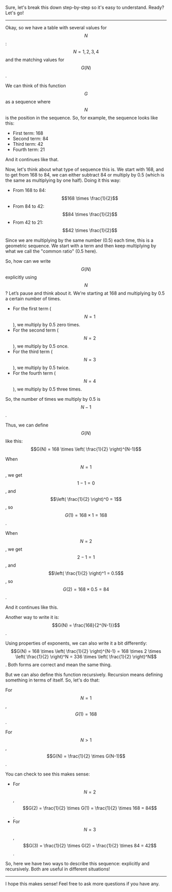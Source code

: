 Sure, let's break this down step-by-step so it's easy to understand. Ready? Let's go!

---

Okay, so we have a table with several values for $$N$$: $$N = 1, 2, 3, 4$$ and the matching values for $$G(N)$$. 

We can think of this function $$G$$ as a sequence where $$N$$ is the position in the sequence. So, for example, the sequence looks like this:

- First term: 168
- Second term: 84
- Third term: 42
- Fourth term: 21

And it continues like that. 

Now, let's think about what type of sequence this is. We start with 168, and to get from 168 to 84, we can either subtract 84 or multiply by 0.5 (which is the same as multiplying by one half). Doing it this way:

- From 168 to 84: $$168 \times \frac{1}{2}$$
- From 84 to 42: $$84 \times \frac{1}{2}$$
- From 42 to 21: $$42 \times \frac{1}{2}$$

Since we are multiplying by the same number (0.5) each time, this is a geometric sequence. We start with a term and then keep multiplying by what we call the "common ratio" (0.5 here).

So, how can we write $$G(N)$$ explicitly using $$N$$? Let’s pause and think about it. We're starting at 168 and multiplying by 0.5 a certain number of times.

- For the first term ($$N = 1$$), we multiply by 0.5 zero times.
- For the second term ($$N = 2$$), we multiply by 0.5 once.
- For the third term ($$N = 3$$), we multiply by 0.5 twice.
- For the fourth term ($$N = 4$$), we multiply by 0.5 three times.

So, the number of times we multiply by 0.5 is $$N - 1$$.

Thus, we can define $$G(N)$$ like this: $$G(N) = 168 \times \left( \frac{1}{2} \right)^{N-1}$$

When $$N = 1$$, we get $$1 - 1 = 0$$, and $$\left( \frac{1}{2} \right)^0 = 1$$, so $$G(1) = 168 \times 1 = 168$$.

When $$N = 2$$, we get $$2 - 1 = 1$$, and $$\left( \frac{1}{2} \right)^1 = 0.5$$, so $$G(2) = 168 \times 0.5 = 84$$.

And it continues like this.

Another way to write it is: $$G(N) = \frac{168}{2^{N-1}}$$.

Using properties of exponents, we can also write it a bit differently: 
$$G(N) = 168 \times \left( \frac{1}{2} \right)^{N-1} = 168 \times 2 \times \left( \frac{1}{2} \right)^N = 336 \times \left( \frac{1}{2} \right)^N$$. Both forms are correct and mean the same thing.

But we can also define this function recursively. Recursion means defining something in terms of itself. So, let's do that:

For $$N = 1$$, $$G(1) = 168$$. 

For $$N > 1$$, $$G(N) = \frac{1}{2} \times G(N-1)$$.

You can check to see this makes sense:
- For $$N = 2$$, $$G(2) = \frac{1}{2} \times G(1) = \frac{1}{2} \times 168 = 84$$.
- For $$N = 3$$, $$G(3) = \frac{1}{2} \times G(2) = \frac{1}{2} \times 84 = 42$$.

So, here we have two ways to describe this sequence: explicitly and recursively. Both are useful in different situations!

---

I hope this makes sense! Feel free to ask more questions if you have any.
